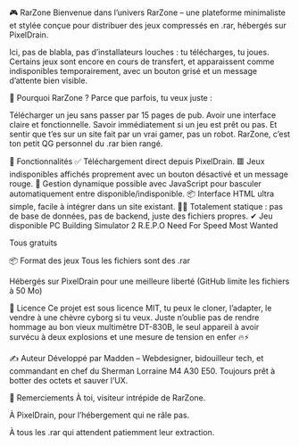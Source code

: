 🎮 RarZone
Bienvenue dans l’univers RarZone – une plateforme minimaliste et stylée conçue pour distribuer des jeux compressés en .rar, hébergés sur PixelDrain.

Ici, pas de blabla, pas d’installateurs louches : tu télécharges, tu joues. Certains jeux sont encore en cours de transfert, et apparaissent comme indisponibles temporairement, avec un bouton grisé et un message d’attente bien visible.

🚀 Pourquoi RarZone ?
Parce que parfois, tu veux juste :

Télécharger un jeu sans passer par 15 pages de pub.
Avoir une interface claire et fonctionnelle.
Savoir immédiatement si un jeu est prêt ou pas.
Et sentir que t’es sur un site fait par un vrai gamer, pas un robot.
RarZone, c’est ton petit QG personnel du .rar bien rangé.

🔧 Fonctionnalités
✅ Téléchargement direct depuis PixelDrain.
🟥 Jeux indisponibles affichés proprement avec un bouton désactivé et un message rouge.
🧠 Gestion dynamique possible avec JavaScript pour basculer automatiquement entre disponible/indisponible.
📦 Interface HTML ultra simple, facile à intégrer dans un site existant.
🕵️‍♂️ Totalement statique : pas de base de données, pas de backend, juste des fichiers propres.
✔ Jeu disponible
PC Building Simulator 2 R.E.P.O Need For Speed Most Wanted

Tous gratuits

📦 Format des jeux Tous les fichiers sont des .rar

Hébergés sur PixelDrain pour une meilleure liberté (GitHub limite les fichiers à 50 Mo)

📜 Licence Ce projet est sous licence MIT, tu peux le cloner, l’adapter, le vendre à une chèvre cyborg si tu veux. Juste n’oublie pas de rendre hommage au bon vieux multimètre DT-830B, le seul appareil à avoir survécu à deux explosions et une mesure de tension en enfer 🔥⚡

✍️ Auteur Développé par Madden – Webdesigner, bidouilleur tech, et commandant en chef du Sherman Lorraine M4 A30 E50. Toujours prêt à botter des octets et sauver l’UX.

🙏 Remerciements À toi, visiteur intrépide de RarZone.

À PixelDrain, pour l’hébergement qui ne râle pas.

À tous les .rar qui attendent patiemment leur extraction.
